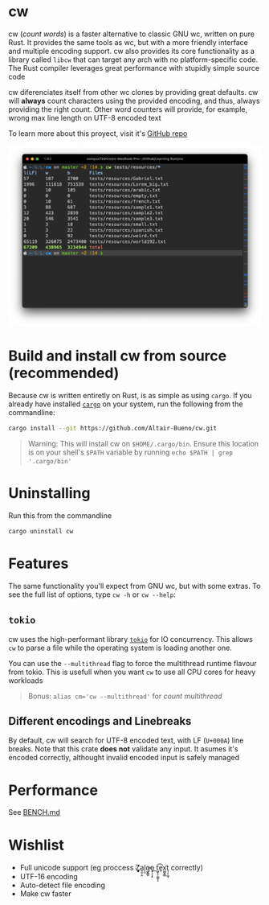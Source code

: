 # cw
<!-- cargo-sync-readme start -->

cw (*count words*) is a faster alternative to classic GNU wc, written on pure
Rust. It provides the same tools as wc, but with a more friendly interface
and multiple encoding support. cw also provides its core
functionality as a library called `libcw` that can target any arch with no
platform-specific code. The Rust compiler leverages great performance with
stupidly simple source code

cw diferenciates itself from other wc clones by providing great defaults. cw
will **always** count characters using the provided encoding, and thus, always
providing the right count. Other word counters will provide, for example, wrong
max line length on UTF-8 encoded text

To learn more about this proyect, visit it's [GitHub repo](https://github.com/Altair-Bueno/cw)


<!-- cargo-sync-readme end -->

![img.png](.github/readme/img.png)

# Build and install cw from source (recommended)

Because cw is written entiretly on Rust, is as simple as using `cargo`. If you
already have
installed [`cargo`](https://doc.rust-lang.org/cargo/getting-started/installation.html)
on your system, run the following from the commandline:

```bash
cargo install --git https://github.com/Altair-Bueno/cw.git
```

> Warning: This will install cw on `$HOME/.cargo/bin`. Ensure this location is
> on your shell's `$PATH` variable by running `echo $PATH | grep '.cargo/bin'`

# Uninstalling

Run this from the commandline

```bash
cargo uninstall cw
```

# Features

The same functionality you'll expect from GNU wc, but with some extras. To see
the full list of options, type `cw -h` or `cw --help`:

## `tokio`
cw uses the high-performant library [`tokio`](https://tokio.rs/) for IO
concurrency. This allows `cw` to parse a file while the operating system is 
loading another one.

You can use the `--multithread` flag to force the multithread runtime flavour 
from tokio. This is usefull when you want `cw` to use all CPU cores for heavy 
workloads

> Bonus: `alias cm='cw --multithread'` for *count multithread*

## Different encodings and Linebreaks

By default, cw will search for UTF-8 encoded text, with LF (`U+000A`) line
breaks. Note that this crate **does not** validate any input. It asumes it's
encoded correctly, althought invalid encoded input is safely managed

# Performance

See [BENCH.md](BENCH.md)

# Wishlist

- Full unicode support (eg proccess Z҉͈͓͈͎a̘͈̠̭l̨̯g̶̬͇̭o̝̹̗͎̙
  ͟t͖̙̟̹͇̥̝͡e̥͘x͚̺̭̻͘t͉͔̩̲̘ correctly)
- UTF-16 encoding
- Auto-detect file encoding
- Make cw faster